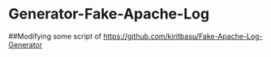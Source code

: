 # Generator-Fake-Apache-Log

##Modifying some script of https://github.com/kiritbasu/Fake-Apache-Log-Generator
